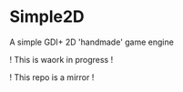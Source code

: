 # Simple2D
A simple GDI+ 2D 'handmade' game engine




! This is waork in progress !

! This repo is a mirror !
